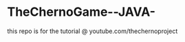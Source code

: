 TheChernoGame--JAVA-
====================

this repo is for the tutorial @ youtube.com/thechernoproject
